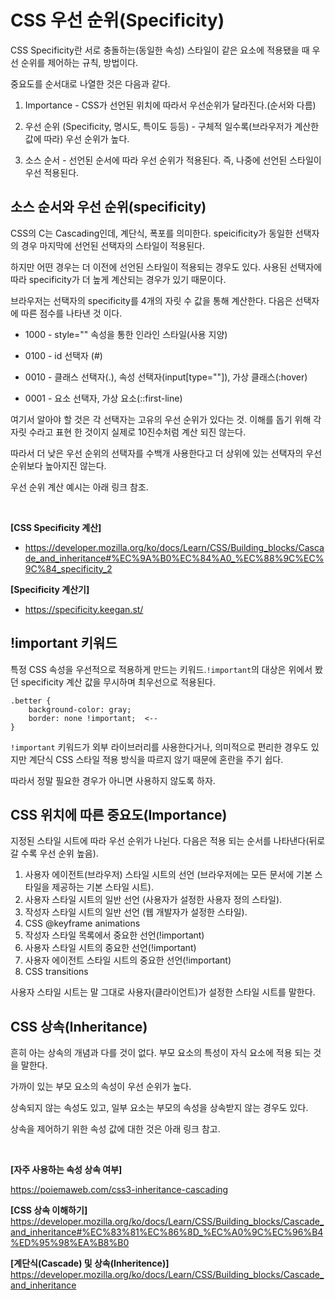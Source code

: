 # CSS 우선 순위(Specificity)

CSS Specificity란 서로 충돌하는(동일한 속성) 스타일이 같은 요소에 적용됐을 때 우선 순위를 제어하는 규칙, 방법이다.

중요도를 순서대로 나열한 것은 다음과 같다.

1. Importance - CSS가 선언된 위치에 따라서 우선순위가 달라진다.(순서와 다름)

2. 우선 순위 (Specificity, 명시도, 특이도 등등) - 구체적 일수록(브라우저가 계산한 값에 따라)
 우선 순위가 높다.
3. 소스 순서 - 선언된 순서에 따라 우선 순위가 적용된다. 즉, 나중에 선언된 스타일이 우선 적용된다.

## 소스 순서와 우선 순위(specificity)

CSS의 C는 Cascading인데, 계단식, 폭포를 의미한다. speicificity가 동일한 선택자의 경우 마지막에 선언된 선택자의 스타일이 적용된다.

하지만 어떤 경우는 더 이전에 선언된 스타일이 적용되는 경우도 있다. 사용된 선택자에 따라 specificity가 더 높게 계산되는 경우가 있기 때문이다. 

브라우저는 선택자의 specificity를 4개의 자릿 수 값을 통해 계산한다. 다음은 선택자에 따른 점수를 나타낸 것 이다.

+ 1000 - style="" 속성을 통한 인라인 스타일(사용 지양)

+ 0100 - id 선택자 (#)

+ 0010 - 클래스 선택자(.), 속성 선택자(input[type=""]), 가상 클래스(:hover)
+ 0001 - 요소 선택자, 가상 요소(::first-line)

여기서 알아야 할 것은 각 선택자는 고유의 우선 순위가 있다는 것. 이해를 돕기 위해 각 자릿 수라고 표현 한 것이지 실제로 10진수처럼 계산 되진 않는다.

따라서 더 낮은 우선 순위의 선택자를 수백개 사용한다고 더 상위에 있는 선택자의 우선 순위보다 높아지진 않는다.

우선 순위 계산 예시는 아래 링크 참조.

<br>

**[CSS Specificity 계산]**
+ https://developer.mozilla.org/ko/docs/Learn/CSS/Building_blocks/Cascade_and_inheritance#%EC%9A%B0%EC%84%A0_%EC%88%9C%EC%9C%84_specificity_2


**[Specificity 계산기]** 
+ https://specificity.keegan.st/

## !important 키워드

특정 CSS 속성을 우선적으로 적용하게 만드는 키워드.```!important```의 대상은 위에서 봤던 specificity 계산 값을 무시하며 최우선으로 적용된다.
```   
.better {
    background-color: gray;
    border: none !important;  <--
}
```
```!important``` 키워드가 외부 라이브러리를 사용한다거나, 의미적으로 편리한 경우도 있지만 계단식 CSS 스타일 적용 방식을 따르지 않기 때문에 혼란을 주기 쉽다.

따라서 정말 필요한 경우가 아니면 사용하지 않도록 하자.


## CSS 위치에 따른 중요도(Importance)

지정된 스타일 시트에 따라 우선 순위가 나뉜다. 다음은 적용 되는 순서를 나타낸다(뒤로 갈 수록 우선 순위 높음).

1. 사용자 에이전트(브라우저) 스타일 시트의 선언 (브라우저에는 모든 문서에 기본 스타일을 제공하는 기본 스타일 시트).
2. 사용자 스타일 시트의 일반 선언 (사용자가 설정한 사용자 정의 스타일).
3. 작성자 스타일 시트의 일반 선언 (웹 개발자가 설정한 스타일).
4. CSS @keyframe animations
5. 작성자 스타일 목록에서 중요한 선언(!important)
6. 사용자 스타일 시트의 중요한 선언(!important)
7. 사용자 에이전트 스타일 시트의 중요한 선언(!important)
8. CSS transitions

사용자 스타일 시트는 말 그대로 사용자(클라이언트)가 설정한 스타일 시트를 말한다.


## CSS 상속(Inheritance)

흔히 아는 상속의 개념과 다를 것이 없다. 부모 요소의 특성이 자식 요소에 적용 되는 것을 말한다.

가까이 있는 부모 요소의 속성이 우선 순위가 높다. 

상속되지 않는 속성도 있고, 일부 요소는 부모의 속성을 상속받지 않는 경우도 있다.

상속을 제어하기 위한 속성 값에 대한 것은 아래 링크 참고.

<br>

**[자주 사용하는 속성 상속 여부]** <br>

https://poiemaweb.com/css3-inheritance-cascading

**[CSS 상속 이해하기]** <br>
https://developer.mozilla.org/ko/docs/Learn/CSS/Building_blocks/Cascade_and_inheritance#%EC%83%81%EC%86%8D_%EC%A0%9C%EC%96%B4%ED%95%98%EA%B8%B0


**[계단식(Cascade) 및 상속(Inheritence)]** <br>
https://developer.mozilla.org/ko/docs/Learn/CSS/Building_blocks/Cascade_and_inheritance

